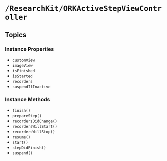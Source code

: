 # ``/ResearchKit/ORKActiveStepViewController``

<!-- The content below this line is auto-generated and is redundant. You should either incorporate it into your content above this line or delete it. -->

## Topics

### Instance Properties

- ``customView``
- ``imageView``
- ``isFinished``
- ``isStarted``
- ``recorders``
- ``suspendIfInactive``

### Instance Methods

- ``finish()``
- ``prepareStep()``
- ``recordersDidChange()``
- ``recordersWillStart()``
- ``recordersWillStop()``
- ``resume()``
- ``start()``
- ``stepDidFinish()``
- ``suspend()``
